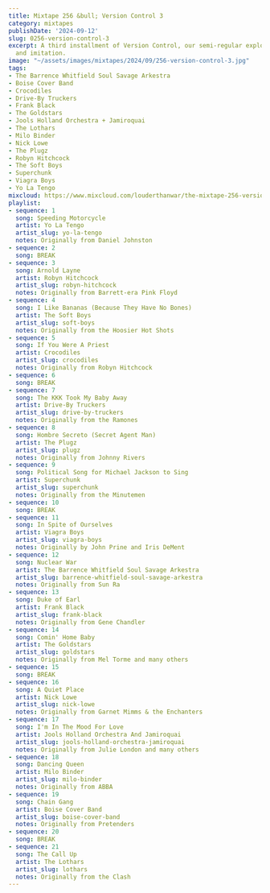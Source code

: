 ```yaml
---
title: Mixtape 256 &bull; Version Control 3
category: mixtapes
publishDate: '2024-09-12'
slug: 0256-version-control-3
excerpt: A third installment of Version Control, our semi-regular exploration of tribute
  and imitation.
image: "~/assets/images/mixtapes/2024/09/256-version-control-3.jpg"
tags:
- The Barrence Whitfield Soul Savage Arkestra
- Boise Cover Band
- Crocodiles
- Drive-By Truckers
- Frank Black
- The Goldstars
- Jools Holland Orchestra + Jamiroquai
- The Lothars
- Milo Binder
- Nick Lowe
- The Plugz
- Robyn Hitchcock
- The Soft Boys
- Superchunk
- Viagra Boys
- Yo La Tengo
mixcloud: https://www.mixcloud.com/louderthanwar/the-mixtape-256-version-control-3-2024-09-12/
playlist:
- sequence: 1
  song: Speeding Motorcycle
  artist: Yo La Tengo
  artist_slug: yo-la-tengo
  notes: Originally from Daniel Johnston
- sequence: 2
  song: BREAK
- sequence: 3
  song: Arnold Layne
  artist: Robyn Hitchcock
  artist_slug: robyn-hitchcock
  notes: Originally from Barrett-era Pink Floyd
- sequence: 4
  song: I Like Bananas (Because They Have No Bones)
  artist: The Soft Boys
  artist_slug: soft-boys
  notes: Originally from the Hoosier Hot Shots
- sequence: 5
  song: If You Were A Priest
  artist: Crocodiles
  artist_slug: crocodiles
  notes: Originally from Robyn Hitchcock
- sequence: 6
  song: BREAK
- sequence: 7
  song: The KKK Took My Baby Away
  artist: Drive-By Truckers
  artist_slug: drive-by-truckers
  notes: Originally from the Ramones
- sequence: 8
  song: Hombre Secreto (Secret Agent Man)
  artist: The Plugz
  artist_slug: plugz
  notes: Originally from Johnny Rivers
- sequence: 9
  song: Political Song for Michael Jackson to Sing
  artist: Superchunk
  artist_slug: superchunk
  notes: Originally from the Minutemen
- sequence: 10
  song: BREAK
- sequence: 11
  song: In Spite of Ourselves
  artist: Viagra Boys
  artist_slug: viagra-boys
  notes: Originally by John Prine and Iris DeMent
- sequence: 12
  song: Nuclear War
  artist: The Barrence Whitfield Soul Savage Arkestra
  artist_slug: barrence-whitfield-soul-savage-arkestra
  notes: Originally from Sun Ra
- sequence: 13
  song: Duke of Earl
  artist: Frank Black
  artist_slug: frank-black
  notes: Originally from Gene Chandler
- sequence: 14
  song: Comin' Home Baby
  artist: The Goldstars
  artist_slug: goldstars
  notes: Originally from Mel Torme and many others
- sequence: 15
  song: BREAK
- sequence: 16
  song: A Quiet Place
  artist: Nick Lowe
  artist_slug: nick-lowe
  notes: Originally from Garnet Mimms & the Enchanters
- sequence: 17
  song: I'm In The Mood For Love
  artist: Jools Holland Orchestra And Jamiroquai
  artist_slug: jools-holland-orchestra-jamiroquai
  notes: Originally from Julie London and many others
- sequence: 18
  song: Dancing Queen
  artist: Milo Binder
  artist_slug: milo-binder
  notes: Originally from ABBA
- sequence: 19
  song: Chain Gang
  artist: Boise Cover Band
  artist_slug: boise-cover-band
  notes: Originally from Pretenders
- sequence: 20
  song: BREAK
- sequence: 21
  song: The Call Up
  artist: The Lothars
  artist_slug: lothars
  notes: Originally from the Clash
---
```


